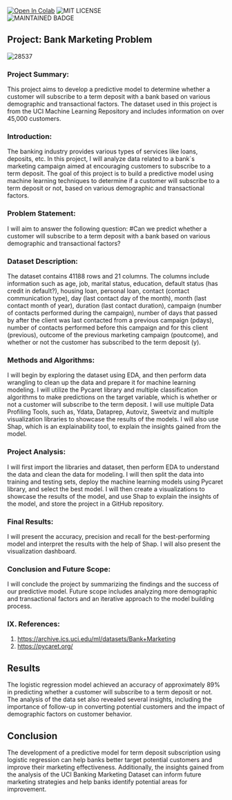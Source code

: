 [![Open In Colab](https://colab.research.google.com/assets/colab-badge.svg)](https://colab.research.google.com/github/ArmandoSaboia/banking_marketing/blob/main/notebook/Banking_Marketing_problem.ipynb.ipynb) 
![MIT LICENSE](https://badgen.net//badge/license/MIT/green)   
![MAINTAINED BADGE](https://img.shields.io/badge/Maintained%3F-yes-green.svg) 

## Project: Bank Marketing Problem

![28537](https://github.com/ArmandoSaboia/banking_marketing/assets/62614989/63df87f6-2904-4956-a148-3ee25dbf83f2)


### Project Summary:

This project aims to develop a predictive model to determine whether a customer will subscribe to a term deposit with a bank based on various demographic and transactional factors. The dataset used in this project is from the UCI Machine Learning Repository and includes information on over 45,000 customers.

### Introduction:

The banking industry provides various types of services like loans, deposits, etc. In this project, I will analyze data related to a bank`s marketing campaign aimed at encouraging customers to subscribe to a term deposit. The goal of this project is to build a predictive model using machine learning techniques to determine if a customer will subscribe to a term deposit or not, based on various demographic and transactional factors.

### Problem Statement:

I will aim to answer the following question: #Can we predict whether a customer will subscribe to a term deposit with a bank based on various demographic and transactional factors? 

### Dataset Description:

The dataset contains 41188 rows and 21 columns. The columns include information such as age, job, marital status, education, default status (has credit in default?), housing loan, personal loan, contact (contact communication type), day (last contact day of the month), month (last contact month of year), duration (last contact duration), campaign (number of contacts performed during the campaign), number of days that passed by after the client was last contacted from a previous campaign (pdays), number of contacts performed before this campaign and for this client (previous), outcome of the previous marketing campaign (poutcome), and whether or not the customer has subscribed to the term deposit (y).

### Methods and Algorithms:

I will begin by exploring the dataset using EDA, and then perform data wrangling to clean up the data and prepare it for machine learning modeling. I will utilize the Pycaret library and multiple classification algorithms to make predictions on the target variable, which is whether or not a customer will subscribe to the term deposit. I will use multiple Data Profiling Tools, such as, Ydata, Dataprep, Autoviz, Sweetviz and multiple visualization libraries to showcase the results of the models. I will also use Shap, which is an explainability tool, to explain the insights gained from the model. 

### Project Analysis:

I will first import the libraries and dataset, then perform EDA to understand the data and clean the data for modeling. I will then split the data into training and testing sets, deploy the machine learning models using Pycaret library, and select the best model. I will then create a visualizations to showcase the results of the model, and use Shap to explain the insights of the model, and store the project in a GitHub repository. 

### Final Results:

I will present the accuracy, precision and recall for the best-performing model and interpret the results with the help of Shap. I will also present the visualization dashboard.

### Conclusion and Future Scope:

I will conclude the project by summarizing the findings and the success of our predictive model. Future scope includes analyzing more demographic and transactional factors and an iterative approach to the model building process.

### IX. References:

1. https://archive.ics.uci.edu/ml/datasets/Bank+Marketing
2. https://pycaret.org/

## Results

The logistic regression model achieved an accuracy of approximately 89% in predicting whether a customer will subscribe to a term deposit or not. 
The analysis of the data set also revealed several insights, including the importance of follow-up in converting potential customers and the impact of demographic factors on customer behavior.

## Conclusion

The development of a predictive model for term deposit subscription using logistic regression can help banks better target potential customers and improve their marketing effectiveness. Additionally, the insights gained from the analysis of the UCI Banking Marketing Dataset can inform future marketing strategies and help banks identify potential areas for improvement.
